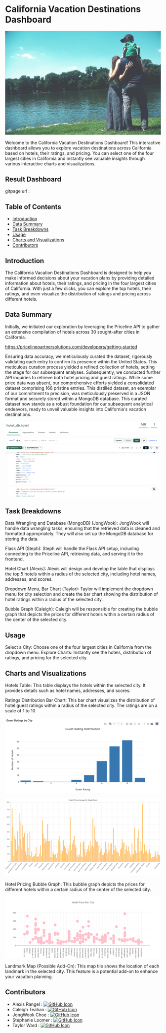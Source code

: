 # California Vacation Destinations Dashboard

![](images/family.png)

Welcome to the California Vacation Destinations Dashboard! This interactive dashboard allows you to explore vacation destinations across California based on hotels, their ratings, and pricing. You can select one of the four largest cities in California and instantly see valuable insights through various interactive charts and visualizations.

## Result Dashboard

gitpage url :


## Table of Contents

- [Introduction](#introduction)
- [Data Summary](#data-summary)
- [Task Breakdowns](#task-breakdowns)
- [Usage](#usage)
- [Charts and Visualizations](#charts-and-visualizations)
- [Contributors](#contributors)

## Introduction
<a name="introduction"></a>

The California Vacation Destinations Dashboard is designed to help you make informed decisions about your vacation plans by providing detailed information about hotels, their ratings, and pricing in the four largest cities of California. With just a few clicks, you can explore the top hotels, their ratings, and even visualize the distribution of ratings and pricing across different hotels.

## Data Summary
<a name="data-summary"></a>

Initially, we initiated our exploration by leveraging the Priceline API to gather an extensive compilation of hotels across 30 sought-after cities in California.

https://pricelinepartnersolutions.com/developers/getting-started

 Ensuring data accuracy, we meticulously curated the dataset, rigorously validating each entry to confirm its presence within the United States. This meticulous curation process yielded a refined collection of hotels, setting the stage for our subsequent analyses. Subsequently, we conducted further API inquiries to retrieve both hotel pricing and guest ratings. While some price data was absent, our comprehensive efforts yielded a consolidated dataset comprising 168 pristine entries. This distilled dataset, an exemplar of our commitment to precision, was meticulously preserved in a JSON format and securely stored within a MongoDB database. This curated dataset now stands as a robust foundation for our subsequent analytical endeavors, ready to unveil valuable insights into California's vacation destinations.

![](images/database.png)


## Task Breakdowns
<a name="task-breakdowns"></a>

Data Wrangling and Database (MongoDB) (JongWook): JongWook will handle data wrangling tasks, ensuring that the retrieved data is cleaned and formatted appropriately. They will also set up the MongoDB database for storing the data.

Flask API (Steph): Steph will handle the Flask API setup, including connecting to the Priceline API, retrieving data, and serving it to the frontend.

Hotel Chart (Alexis): Alexis will design and develop the table that displays the top 5 hotels within a radius of the selected city, including hotel names, addresses, and scores.

Dropdown Menu, Bar Chart (Taylor): Taylor will implement the dropdown menu for city selection and create the bar chart showing the distribution of hotel ratings within a radius of the selected city.

Bubble Graph (Caleigh): Caleigh will be responsible for creating the bubble graph that depicts the prices for different hotels within a certain radius of the center of the selected city.




## Usage
<a name="usage"></a>

Select a City: Choose one of the four largest cities in California from the dropdown menu.
Explore Charts: Instantly see the hotels, distribution of ratings, and pricing for the selected city.

## Charts and Visualizations
<a name="charts-and-visualizations"></a>

Hotels Table: This table displays the hotels within the selected city. It provides details such as hotel names, addresses, and scores.

Ratings Distribution Bar Chart: This bar chart visualizes the distribution of hotel guest ratings within a radius of the selected city. The ratings are on a scale of 1 to 10.

![](images/image.png)

![](images/Chartprices.png)

Hotel Pricing Bubble Graph: This bubble graph depicts the prices for different hotels within a certain radius of the center of the selected city.

![](images/Bubbleplotly.png)

Landmark Map (Possible Add-On): This map tile shows the location of each landmark in the selected city. This feature is a potential add-on to enhance your vacation planning.


## Contributors
<a name="contributors"></a>

* Alexis Rangel : <a href="https://github.com/alexxisrangel"><img src="https://camo.githubusercontent.com/4133dc1cd4511d4a292b84ce10e52e4ed92569fb2a8165381c9c47be5edc2796/68747470733a2f2f6564656e742e6769746875622e696f2f537570657254696e7949636f6e732f696d616765732f706e672f6769746875622e706e67" alt="GitHub Icon" height="30"></a>
* Caleigh Teahan : <a href="https://github.com/caleighteahan"><img src="https://camo.githubusercontent.com/4133dc1cd4511d4a292b84ce10e52e4ed92569fb2a8165381c9c47be5edc2796/68747470733a2f2f6564656e742e6769746875622e696f2f537570657254696e7949636f6e732f696d616765732f706e672f6769746875622e706e67" alt="GitHub Icon" height="30"></a>
* JongWook Choe : <a href="https://github.com/Wook22"><img src="https://camo.githubusercontent.com/4133dc1cd4511d4a292b84ce10e52e4ed92569fb2a8165381c9c47be5edc2796/68747470733a2f2f6564656e742e6769746875622e696f2f537570657254696e7949636f6e732f696d616765732f706e672f6769746875622e706e67" alt="GitHub Icon" height="30"></a>
* Stephanie Loomer : <a href="https://github.com/sdloomer"><img src="https://camo.githubusercontent.com/4133dc1cd4511d4a292b84ce10e52e4ed92569fb2a8165381c9c47be5edc2796/68747470733a2f2f6564656e742e6769746875622e696f2f537570657254696e7949636f6e732f696d616765732f706e672f6769746875622e706e67" alt="GitHub Icon" height="30"></a>
* Taylor Ward : <a href="https://github.com/tayloresque"><img src="https://camo.githubusercontent.com/4133dc1cd4511d4a292b84ce10e52e4ed92569fb2a8165381c9c47be5edc2796/68747470733a2f2f6564656e742e6769746875622e696f2f537570657254696e7949636f6e732f696d616765732f706e672f6769746875622e706e67" alt="GitHub Icon" height="30"></a>
